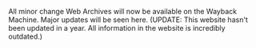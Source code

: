All minor change Web Archives will now be available on the Wayback Machine. Major updates will be seen here.
(UPDATE: This website hasn't been updated in a year. All information in the website is incredibly outdated.)
